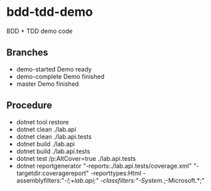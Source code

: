 # bdd-tdd-demo

BDD + TDD demo code

## Branches
- demo-started    Demo ready
- demo-complete   Demo finished
- master          Demo finished

## Procedure
- dotnet tool restore
- dotnet clean ./lab.api
- dotnet clean ./lab.api.tests
- dotnet build ./lab.api
- dotnet build ./lab.api.tests
- dotnet test /p:AltCover=true ./lab.api.tests
- dotnet reportgenerator "-reports:./lab.api.tests/coverage.xml" "-targetdir:coveragereport" -reporttypes:Html -assemblyfilters:"-*!;+lab.api;" -classfilters:"-System.*;-Microsoft.*;"